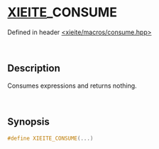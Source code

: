 # [XIEITE](../../macros.md)\_CONSUME
Defined in header [<xieite/macros/consume.hpp>](../../include/xieite/macros/consume.hpp)

&nbsp;

## Description
Consumes expressions and returns nothing.

&nbsp;

## Synopsis
```cpp
#define XIEITE_CONSUME(...)
```
